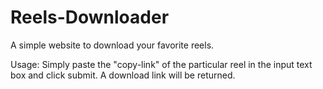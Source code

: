 # Reels-Downloader
A simple website to download your favorite reels.

Usage:
Simply paste the "copy-link" of the particular reel in the input text box and click submit. A download link will be returned.
